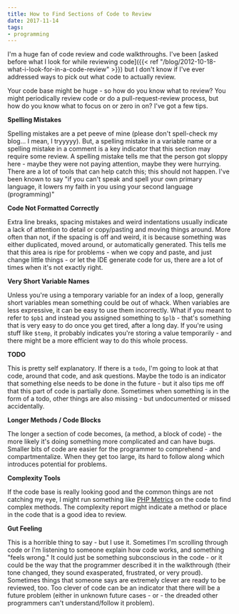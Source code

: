 ```yaml
---
title: How to Find Sections of Code to Review
date: 2017-11-14
tags:
- programming
---
```

I'm a huge fan of code review and code walkthroughs.  I've been [asked before what I look for while reviewing code]({{< ref "/blog/2012-10-18-what-i-look-for-in-a-code-review" >}}) but I don't know if I've ever addressed ways to pick out what code to actually review.

<!--more-->

Your code base might be huge - so how do you know what to review?  You might periodically review code or do a pull-request-review process, but how do you know what to focus on or zero in on?  I've got a few tips.

**Spelling Mistakes** 

Spelling mistakes are a pet peeve of mine (please don't spell-check my blog... I mean, I tryyyyy).  But, a spelling mistake in a variable name or a spelling mistake in a comment is a key indicator that this section may require some review.  A spelling mistake tells me that the person got sloppy here - maybe they were not paying attention, maybe they were hurrying.  There are a lot of tools that can help catch this; this should not happen.  I've been known to say "if you can't speak and spell your own primary language, it lowers my faith in you using your second language (programming)"

**Code Not Formatted Correctly**

Extra line breaks, spacing mistakes and weird indentations usually indicate a lack of attention to detail or copy/pasting and moving things around.  More often than not, if the spacing is off and weird, it is because something was either duplicated, moved around, or automatically generated.  This tells me that this area is ripe for problems - when we copy and paste, and just change little things - or let the IDE generate code for us, there are a lot of times when it's not exactly right.

**Very Short Variable Names**

Unless you're using a temporary variable for an index of a loop, generally short variables mean something could be out of whack.  When variables are less expressive, it can be easy to use them incorrectly.  What if you meant to refer to `$pb1` and instead you assigned something to `$plb` - that's something that is very easy to do once you get tired, after a long day.  If you're using stuff like `$temp`, it probably indicates you're storing a value temporarily - and there might be a more efficient way to do this whole process.

**TODO**

This is pretty self explanatory.  If there is a `todo`, I'm going to look at that code, around that code, and ask questions.  Maybe the todo is an indicator that something else needs to be done in the future - but it also tips me off that this part of code is partially done.  Sometimes when something is in the form of a todo, other things are also missing - but undocumented or missed accidentally.

**Longer Methods / Code Blocks**

The longer a section of code becomes, (a method, a block of code) - the more likely it's doing something more complicated and can have bugs.  Smaller bits of code are easier for the programmer to comprehend - and compartmentalize.  When they get too large, its hard to follow along which introduces potential for problems.

**Complexity Tools**

If the code base is really looking good and the common things are not catching my eye, I might run something like [PHP Metrics](http://phpmetrics.org) on the code to find complex methods.  The complexity report might indicate a method or place in the code that is a good idea to review.

**Gut Feeling**

This is a horrible thing to say - but I use it.  Sometimes I'm scrolling through code or I'm listening to someone explain how code works, and something "feels wrong."  It could just be something subconscious in the code - or it could be the way that the programmer described it in the walkthrough (their tone changed, they sound exasperated, frustrated, or very proud).  Sometimes things that someone says are extremely clever are ready to be reviewed, too.  Too clever of code can be an indicator that there will be a future problem (either in unknown future cases - or - the dreaded other programmers can't understand/follow it problem). 